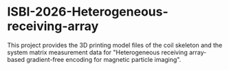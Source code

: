 # ISBI-2026-Heterogeneous-receiving-array
This project provides the 3D printing model files of the coil skeleton and the system matrix measurement data for "Heterogeneous receiving array-based gradient-free encoding for magnetic particle imaging".

